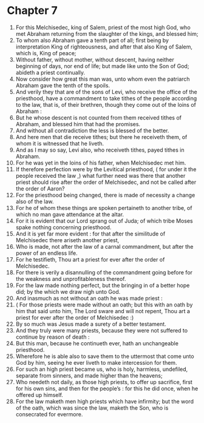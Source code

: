 # Chapter 7

1. For this Melchisedec, king of Salem, priest of the most high God, who met Abraham returning from the slaughter of the kings, and blessed him;
2. To whom also Abraham gave a tenth part of all; first being by interpretation King of righteousness, and after that also King of Salem, which is, King of peace;
3. Without father, without mother, without descent, having neither beginning of days, nor end of life; but made like unto the Son of God; abideth a priest continually.
4. Now consider how great this man was, unto whom even the patriarch Abraham gave the tenth of the spoils.
5. And verily they that are of the sons of Levi, who receive the office of the priesthood, have a commandment to take tithes of the people according to the law, that is, of their brethren, though they come out of the loins of Abraham :
6. But he whose descent is not counted from them received tithes of Abraham, and blessed him that had the promises.
7. And without all contradiction the less is blessed of the better.
8. And here men that die receive tithes; but there he receiveth them, of whom it is witnessed that he liveth.
9. And as I may so say, Levi also, who receiveth tithes, payed tithes in Abraham.
10. For he was yet in the loins of his father, when Melchisedec met him.
11. If therefore perfection were by the Levitical priesthood, ( for under it the people received the law ,) what further need was there that another priest should rise after the order of Melchisedec, and not be called after the order of Aaron?
12. For the priesthood being changed, there is made of necessity a change also of the law.
13. For he of whom these things are spoken pertaineth to another tribe, of which no man gave attendance at the altar.
14. For it is evident that our Lord sprang out of Juda; of which tribe Moses spake nothing concerning priesthood.
15. And it is yet far more evident : for that after the similitude of Melchisedec there ariseth another priest,
16. Who is made, not after the law of a carnal commandment, but after the power of an endless life.
17. For he testifieth, Thou art a priest for ever after the order of Melchisedec.
18. For there is verily a disannulling of the commandment going before for the weakness and unprofitableness thereof.
19. For the law made nothing perfect, but the bringing in of a better hope did; by the which we draw nigh unto God.
20. And inasmuch as not without an oath he was made priest :
21. ( For those priests were made without an oath; but this with an oath by him that said unto him, The Lord sware and will not repent, Thou art a priest for ever after the order of Melchisedec :)
22. By so much was Jesus made a surety of a better testament.
23. And they truly were many priests, because they were not suffered to continue by reason of death :
24. But this man, because he continueth ever, hath an unchangeable priesthood.
25. Wherefore he is able also to save them to the uttermost that come unto God by him, seeing he ever liveth to make intercession for them.
26. For such an high priest became us, who is holy, harmless, undefiled, separate from sinners, and made higher than the heavens;
27. Who needeth not daily, as those high priests, to offer up sacrifice, first for his own sins, and then for the people’s : for this he did once, when he offered up himself.
28. For the law maketh men high priests which have infirmity; but the word of the oath, which was since the law, maketh the Son, who is consecrated for evermore.

